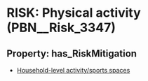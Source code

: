# RISK: __Physical activity__ (PBN__Risk_3347)

## Property: has_RiskMitigation

* [Household-level activity/sports spaces](PBN__Mitigation_2128)

